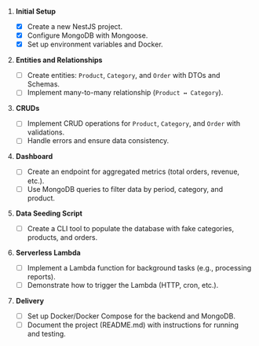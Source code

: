 1. **Initial Setup**

   - [x] Create a new NestJS project.
   - [x] Configure MongoDB with Mongoose.
   - [x] Set up environment variables and Docker.

2. **Entities and Relationships**

   - [ ] Create entities: `Product`, `Category`, and `Order` with DTOs and Schemas.
   - [ ] Implement many-to-many relationship (`Product ↔️ Category`).

3. **CRUDs**

   - [ ] Implement CRUD operations for `Product`, `Category`, and `Order` with validations.
   - [ ] Handle errors and ensure data consistency.

4. **Dashboard**

   - [ ] Create an endpoint for aggregated metrics (total orders, revenue, etc.).
   - [ ] Use MongoDB queries to filter data by period, category, and product.

5. **Data Seeding Script**

   - [ ] Create a CLI tool to populate the database with fake categories, products, and orders.

6. **Serverless Lambda**

   - [ ] Implement a Lambda function for background tasks (e.g., processing reports).
   - [ ] Demonstrate how to trigger the Lambda (HTTP, cron, etc.).

7. **Delivery**
   - [ ] Set up Docker/Docker Compose for the backend and MongoDB.
   - [ ] Document the project (README.md) with instructions for running and testing.
